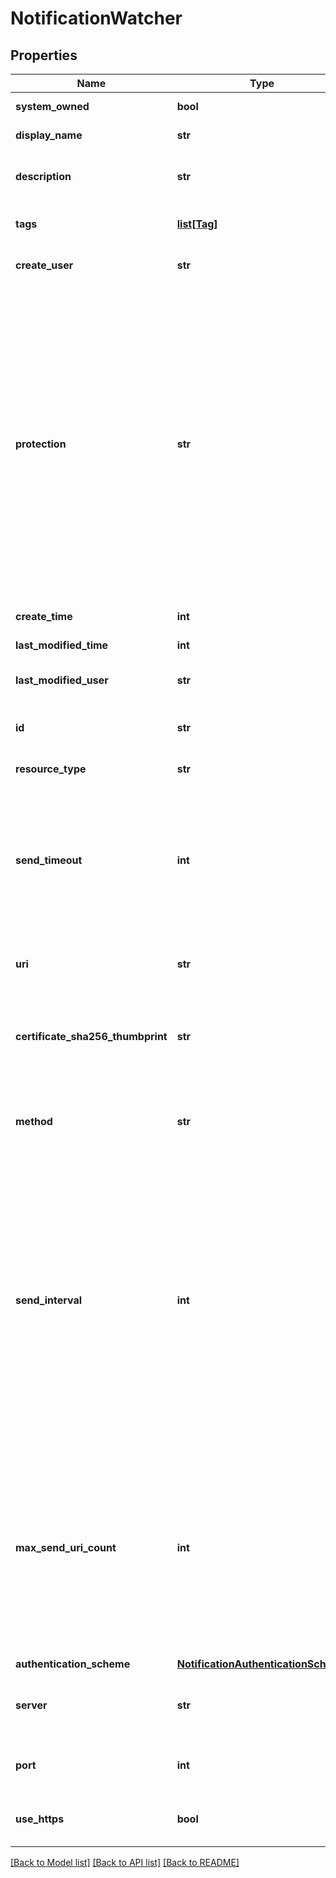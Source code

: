 # NotificationWatcher

## Properties
Name | Type | Description | Notes
------------ | ------------- | ------------- | -------------
**system_owned** | **bool** | Indicates system owned resource | [optional] 
**display_name** | **str** | Defaults to ID if not set | [optional] 
**description** | **str** | Optional description that can be associated with this NotificationWatcher. | [optional] 
**tags** | [**list[Tag]**](Tag.md) | Opaque identifiers meaningful to the API user | [optional] 
**create_user** | **str** | ID of the user who created this resource | [optional] 
**protection** | **str** | Protection status is one of the following: PROTECTED - the client who retrieved the entity is not allowed             to modify it. NOT_PROTECTED - the client who retrieved the entity is allowed                 to modify it REQUIRE_OVERRIDE - the client who retrieved the entity is a super                    user and can modify it, but only when providing                    the request header X-Allow-Overwrite&#x3D;true. UNKNOWN - the _protection field could not be determined for this           entity.  | [optional] 
**create_time** | **int** | Timestamp of resource creation | [optional] 
**last_modified_time** | **int** | Timestamp of last modification | [optional] 
**last_modified_user** | **str** | ID of the user who last modified this resource | [optional] 
**id** | **str** | System generated identifier to identify a notification watcher uniquely.  | [optional] 
**resource_type** | **str** | The type of this resource. | [optional] 
**send_timeout** | **int** | Optional time duration (in seconds) to specify request timeout to notification watcher. If the send reaches the timeout, will try to send refresh_needed as true in the next time interval. The default value is 30 seconds. | [optional] [default to 30]
**uri** | **str** | URI notification requests should be made on the specified server. | 
**certificate_sha256_thumbprint** | **str** | Contains the hex-encoded SHA256 thumbprint of the HTTPS certificate. It must be specified if use_https is set to true. | [optional] 
**method** | **str** | Type of method notification requests should be made on the specified server. The value must be set to POST. | 
**send_interval** | **int** | Optional time interval (in seconds) for which notification URIs will be accumulated. At the end of the time interval the accumulated notification URIs will be sent to this NotificationWatcher in the form of zero (nothing accumulated) or more notification requests as soon as possible. If it is not specified, the NotificationWatcher should expected to receive notifications at any time. | [optional] 
**max_send_uri_count** | **int** | If the number of notification URIs accumulated in specified send_interval exceeds max_send_uri_count, then multiple notification requests (each with max_send_uri_count or less number of notification URIs) will be sent to this NotificationWatcher. The default value is 5000. | [optional] [default to 5000]
**authentication_scheme** | [**NotificationAuthenticationScheme**](NotificationAuthenticationScheme.md) |  | 
**server** | **str** | IP address or fully qualified domain name of the partner/customer watcher. | 
**port** | **int** | Optional integer port value to specify a non-standard HTTP or HTTPS port. | [optional] 
**use_https** | **bool** | Optional field, when set to true indicates REST API server should use HTTPS. | [optional] [default to False]

[[Back to Model list]](../README.md#documentation-for-models) [[Back to API list]](../README.md#documentation-for-api-endpoints) [[Back to README]](../README.md)

